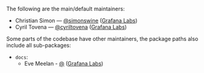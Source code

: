 The following are the main/default maintainers:

- Christian Simon — [@simonswine](https://github.com/simonswine) ([Grafana Labs](https://grafana.com/))
- Cyril Tovena — [@cyriltovena](https://github.com/cyriltovena) ([Grafana Labs](https://grafana.com/))

Some parts of the codebase have other maintainers, the package paths also include all sub-packages:

- `docs`:
  - Eve Meelan - [@](https://github.com/) ([Grafana Labs](https://grafana.com/))
